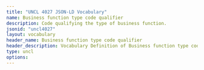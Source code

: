 ```yaml
---
title: "UNCL 4027 JSON-LD Vocabulary"
name: Business function type code qualifier
description: Code qualifying the type of business function.
jsonid: "uncl4027"
layout: vocabulary
header_name: Business function type code qualifier
header_description: Vocabulary Definition of Business function type code qualifier semantics in HTML format. JSON-LD format is available at [uncl4027.jsonld](/vocabulary/uncl4027.jsonld)
type: uncl
options:
---
```


